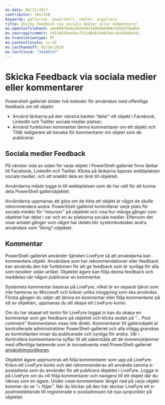 ```yaml
---
ms.date: 06/12/2017
contributor: JKeithB
keywords: galleriet, powershell, cmdlet, psgallery
title: Skicka Feedback via sociala medier eller kommentarer
ms.openlocfilehash: a8e6097de4a565b504189b0b0488c45b6d78a8b6
ms.sourcegitcommit: 54534635eedacf531d8d6344019dc16a50b8b441
ms.translationtype: MT
ms.contentlocale: sv-SE
ms.lasthandoff: 05/16/2018
ms.locfileid: "34188147"
---
```

# <a name="providing-feedback-via-social-media-or-comments"></a>Skicka Feedback via sociala medier eller kommentarer

Powershell-galleriet stöder två metoder för användare med offentliga feedback om ett objekt:

- Använd länkarna på den vänstra kanten ”delar” ett objekt i Facebook, LinkedIn och Twitter sociala medier platser;
- Använd funktionen kommentar lämna kommentarer om ett objekt och Tillåt redigerare att bevaka för kommentarer om objekt som de publicerar.

## <a name="social-media-feedback"></a>Sociala medier Feedback

På vänster sida av sidan för varje objekt i PowerShell-galleriet finns länkar till Facebook, LinkedIn och Twitter.
Klicka på länkarna öppnas webbplatsen sociala medier, och att snabbt dela en länk till objektet.

Användarna måste logga in till webbplatsen som de har valt för att kunna dela PowerShell galleriobjektet.

Användarna uppmanas att göra om de hitta ett objekt är något de skulle rekommendera andra.
PowerShell-galleriet kontrollerar varje plats för sociala medier för ”resurser” på objektet och visa hur många gånger som objektet har delat i var och en av platserna sociala medier.
Eftersom det visar antalet gånger som något har delats blir systemkodsidan andra användare som ”liking”-objektet.


## <a name="comments"></a>Kommentar

PowerShell-galleriet använder tjänsten LiveFyre så att användarna kan kommentera objekt.
Användare som har rekommendationer eller feedback kan använda den här funktionen för att ge feedback som är synliga för alla som besöker sidan artikel.
Objektet ägare kan följa denna feedback och meddelas när någon publicerar en kommentar.

Systemets kommentar baseras på LiveFyre, vilket är en separat tjänst som inte hanteras av Microsoft och kräver unika inloggning som ska användas.
Första gången du väljer att lämna en kommentar eller följa kommentarer på ett av objekten, uppmanas du att skapa ett LiveFyre-konto.

Om du har skapat ett konto för LiveFyre loggat in kan du skapa en kommentar som ger feedback på objektet och klicka sedan på ”... Post comment” Kommentaren visas inte direkt.
Kommentarer till galleriobjekt är kontrollerade administratörer PowerShell-galleriet och alla inlägg granskas av kontrollanten innan du publicerade och synliga för andra.
Vår i Kontrollera kommentarerna syftar till att säkerställa att de överensstämmer med offentliga beteende som är konsekventa med PowerShell-galleriet [användningsvillkoren](https://www.powershellgallery.com/policies/Terms).

Objektet ägare uppmuntras att följa kommentarer som upp på LiveFyre.
Krävs ett LiveFyre konto och det rekommenderas att använda samma e-postadress som du använder för att publicera objektet i LiveFyre.
Logga in på LiveFyre om du vill följa kommentarer och navigera till ett objekt där du räknas som en ägare.
Under rutan kommentarer längst ned på varje objekt kommer du se ”+ följer”.
När du klickar på den här skickar LiveFyre ett e-postmeddelande till registrerade e-postadressen tid nya synpunkter på objektet.